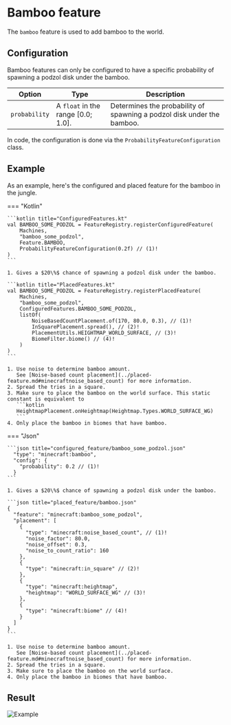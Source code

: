 # Bamboo feature

The `bamboo` feature is used to add bamboo to the world.

## Configuration

Bamboo features can only be configured to have a specific probability of spawning a podzol disk under the bamboo.

| Option        | Type                                | Description                                                            |
|---------------|-------------------------------------|------------------------------------------------------------------------|
| `probability` | A `float` in the range $[0.0;1.0]$. | Determines the probability of spawning a podzol disk under the bamboo. |

In code, the configuration is done via the `ProbabilityFeatureConfiguration` class.

## Example

As an example, here's the configured and placed feature for the bamboo in the jungle.

=== "Kotlin"

    ```kotlin title="ConfiguredFeatures.kt"
    val BAMBOO_SOME_PODZOL = FeatureRegistry.registerConfiguredFeature(
        Machines,
        "bamboo_some_podzol",
        Feature.BAMBOO,
        ProbabilityFeatureConfiguration(0.2f) // (1)!
    )
    ```

    1. Gives a $20\%$ chance of spawning a podzol disk under the bamboo.

    ```kotlin title="PlacedFeatures.kt"
    val BAMBOO_SOME_PODZOL = FeatureRegistry.registerPlacedFeature(
        Machines,
        "bamboo_some_podzol",
        ConfiguredFeatures.BAMBOO_SOME_PODZOL,
        listOf(
            NoiseBasedCountPlacement.of(170, 80.0, 0.3), // (1)!
            InSquarePlacement.spread(), // (2)!
            PlacementUtils.HEIGHTMAP_WORLD_SURFACE, // (3)!
            BiomeFilter.biome() // (4)!
        )
    )
    ```

    1. Use noise to determine bamboo amount.   
       See [Noise-based count placement](../placed-feature.md#minecraftnoise_based_count) for more information.
    2. Spread the tries in a square.
    3. Make sure to place the bamboo on the world surface. This static constant is equivalent to 
       ```kotlin
       HeightmapPlacement.onHeightmap(Heightmap.Types.WORLD_SURFACE_WG)
       ```
    4. Only place the bamboo in biomes that have bamboo.

=== "Json"

    ```json title="configured_feature/bamboo_some_podzol.json"
      "type": "minecraft:bamboo",
      "config": {
        "probability": 0.2 // (1)!
      }
    ```

    1. Gives a $20\%$ chance of spawning a podzol disk under the bamboo.

    ```json title="placed_feature/bamboo.json"
    {
      "feature": "minecraft:bamboo_some_podzol",
      "placement": [
        {
          "type": "minecraft:noise_based_count", // (1)!
          "noise_factor": 80.0,
          "noise_offset": 0.3,
          "noise_to_count_ratio": 160
        },
        {
          "type": "minecraft:in_square" // (2)!
        },
        {
          "type": "minecraft:heightmap",
          "heightmap": "WORLD_SURFACE_WG" // (3)!
        },
        {
          "type": "minecraft:biome" // (4)!
        }
      ]
    }
    ```

    1. Use noise to determine bamboo amount.   
       See [Noise-based count placement](../placed-feature.md#minecraftnoise_based_count) for more information.
    2. Spread the tries in a square.
    3. Make sure to place the bamboo on the world surface.
    4. Only place the bamboo in biomes that have bamboo.

## Result

<p class="text-center">
  <img src="https://i.imgur.com/SJHi7yH.png" alt="Example"/>
</p>
